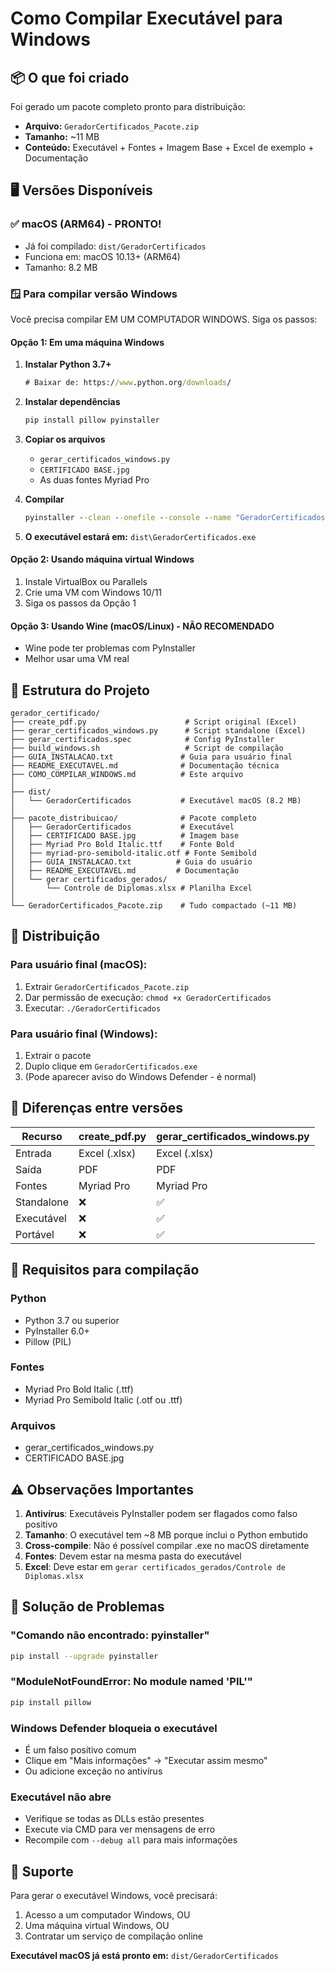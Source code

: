 # Como Compilar Executável para Windows

## 📦 O que foi criado

Foi gerado um pacote completo pronto para distribuição:

-   **Arquivo:** `GeradorCertificados_Pacote.zip`
-   **Tamanho:** ~11 MB
-   **Conteúdo:** Executável + Fontes + Imagem Base + Excel de exemplo + Documentação

## 🖥️ Versões Disponíveis

### ✅ **macOS (ARM64)** - PRONTO!

-   Já foi compilado: `dist/GeradorCertificados`
-   Funciona em: macOS 10.13+ (ARM64)
-   Tamanho: 8.2 MB

### 🪟 Para compilar versão **Windows**

Você precisa compilar EM UM COMPUTADOR WINDOWS. Siga os passos:

#### Opção 1: Em uma máquina Windows

1. **Instalar Python 3.7+**

    ```cmd
    # Baixar de: https://www.python.org/downloads/
    ```

2. **Instalar dependências**

    ```cmd
    pip install pillow pyinstaller
    ```

3. **Copiar os arquivos**

    - `gerar_certificados_windows.py`
    - `CERTIFICADO BASE.jpg`
    - As duas fontes Myriad Pro

4. **Compilar**

    ```cmd
    pyinstaller --clean --onefile --console --name "GeradorCertificados" gerar_certificados_windows.py
    ```

5. **O executável estará em:** `dist\GeradorCertificados.exe`

#### Opção 2: Usando máquina virtual Windows

1. Instale VirtualBox ou Parallels
2. Crie uma VM com Windows 10/11
3. Siga os passos da Opção 1

#### Opção 3: Usando Wine (macOS/Linux) - NÃO RECOMENDADO

-   Wine pode ter problemas com PyInstaller
-   Melhor usar uma VM real

## 📁 Estrutura do Projeto

```
gerador_certificado/
├── create_pdf.py                      # Script original (Excel)
├── gerar_certificados_windows.py      # Script standalone (Excel)
├── gerar_certificados.spec            # Config PyInstaller
├── build_windows.sh                   # Script de compilação
├── GUIA_INSTALACAO.txt               # Guia para usuário final
├── README_EXECUTAVEL.md              # Documentação técnica
├── COMO_COMPILAR_WINDOWS.md          # Este arquivo
│
├── dist/
│   └── GeradorCertificados           # Executável macOS (8.2 MB)
│
├── pacote_distribuicao/              # Pacote completo
│   ├── GeradorCertificados           # Executável
│   ├── CERTIFICADO BASE.jpg          # Imagem base
│   ├── Myriad Pro Bold Italic.ttf    # Fonte Bold
│   ├── myriad-pro-semibold-italic.otf # Fonte Semibold
│   ├── GUIA_INSTALACAO.txt          # Guia do usuário
│   ├── README_EXECUTAVEL.md         # Documentação
│   └── gerar certificados_gerados/
│       └── Controle de Diplomas.xlsx # Planilha Excel
│
└── GeradorCertificados_Pacote.zip    # Tudo compactado (~11 MB)
```

## 🚀 Distribuição

### Para usuário final (macOS):

1. Extrair `GeradorCertificados_Pacote.zip`
2. Dar permissão de execução: `chmod +x GeradorCertificados`
3. Executar: `./GeradorCertificados`

### Para usuário final (Windows):

1. Extrair o pacote
2. Duplo clique em `GeradorCertificados.exe`
3. (Pode aparecer aviso do Windows Defender - é normal)

## 📝 Diferenças entre versões

| Recurso    | create_pdf.py | gerar_certificados_windows.py |
| ---------- | ------------- | ----------------------------- |
| Entrada    | Excel (.xlsx) | Excel (.xlsx)                 |
| Saída      | PDF           | PDF                           |
| Fontes     | Myriad Pro    | Myriad Pro                    |
| Standalone | ❌            | ✅                            |
| Executável | ❌            | ✅                            |
| Portável   | ❌            | ✅                            |

## 🔧 Requisitos para compilação

### Python

-   Python 3.7 ou superior
-   PyInstaller 6.0+
-   Pillow (PIL)

### Fontes

-   Myriad Pro Bold Italic (.ttf)
-   Myriad Pro Semibold Italic (.otf ou .ttf)

### Arquivos

-   gerar_certificados_windows.py
-   CERTIFICADO BASE.jpg

## ⚠️ Observações Importantes

1. **Antivírus**: Executáveis PyInstaller podem ser flagados como falso positivo
2. **Tamanho**: O executável tem ~8 MB porque inclui o Python embutido
3. **Cross-compile**: Não é possível compilar .exe no macOS diretamente
4. **Fontes**: Devem estar na mesma pasta do executável
5. **Excel**: Deve estar em `gerar certificados_gerados/Controle de Diplomas.xlsx`

## 🐛 Solução de Problemas

### "Comando não encontrado: pyinstaller"

```bash
pip install --upgrade pyinstaller
```

### "ModuleNotFoundError: No module named 'PIL'"

```bash
pip install pillow
```

### Windows Defender bloqueia o executável

-   É um falso positivo comum
-   Clique em "Mais informações" → "Executar assim mesmo"
-   Ou adicione exceção no antivírus

### Executável não abre

-   Verifique se todas as DLLs estão presentes
-   Execute via CMD para ver mensagens de erro
-   Recompile com `--debug all` para mais informações

## 📧 Suporte

Para gerar o executável Windows, você precisará:

1. Acesso a um computador Windows, OU
2. Uma máquina virtual Windows, OU
3. Contratar um serviço de compilação online

**Executável macOS já está pronto em:** `dist/GeradorCertificados`
